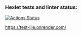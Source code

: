 ### Hexlet tests and linter status:
[![Actions Status](https://github.com/sidnnov/python-project-83/workflows/hexlet-check/badge.svg)](https://github.com/sidnnov/python-project-83/actions)

https://test-jlie.onrender.com/